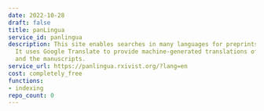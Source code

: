 ```yaml
---
date: 2022-10-28
draft: false
title: panLingua
service_id: panlingua
description: This site enables searches in many languages for preprints on bioRxiv.
  It uses Google Translate to provide machine-generated translations of the query
  and the manuscripts.
service_url: https://panlingua.rxivist.org/?lang=en
cost: completely_free
functions:
- indexing
repo_count: 0
---
```



